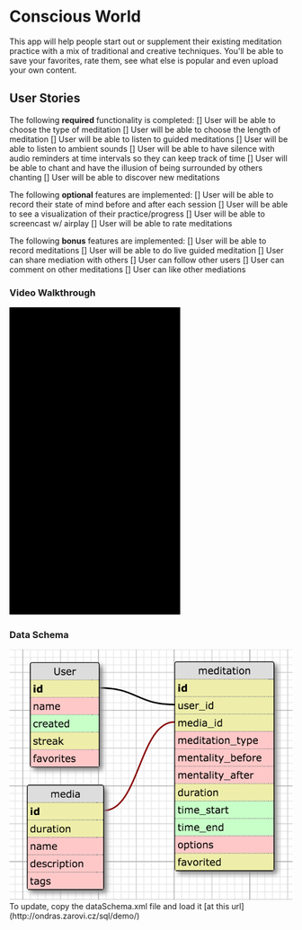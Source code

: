 # Conscious World

This app will help people start out or supplement their existing meditation practice with a mix of traditional and creative techniques. You'll be able to save your favorites, rate them, see what else is popular and even upload your own content.

## User Stories

The following **required** functionality is completed:
[] User will be able to choose the type of meditation
[] User will be able to choose the length of meditation
[] User will be able to listen to guided meditations
[] User will be able to listen to ambient sounds
[] User will be able to have silence with audio reminders at time intervals so they can keep track of time
[] User will be able to chant and have the illusion of being surrounded by others chanting
[] User will be able to discover new meditations

The following **optional** features are implemented:
[] User will be able to record their state of mind before and after each session
[] User will be able to see a visualization of their practice/progress
[] User will be able to screencast w/ airplay
[] User will be able to rate meditations

The following **bonus** features are implemented:
[] User will be able to record meditations
[] User will be able to do live guided meditation
[] User can share mediation with others
[] User can follow other users
[] User can comment on other meditations
[] User can like other mediations

### Video Walkthrough
<img src='conscious1.gif' title='Video Walkthrough' width='' alt='Video Walkthrough' />

### Data Schema
<img src='dataSchema.png' title='Data Schema' width='' alt='Data Schema' />
To update, copy the dataSchema.xml file and load it [at this url](http://ondras.zarovi.cz/sql/demo/)
